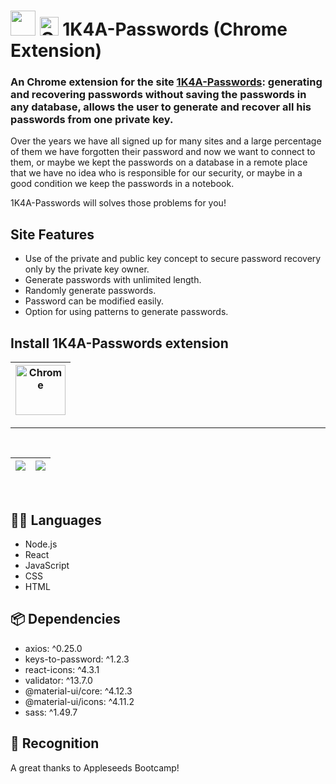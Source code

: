 # <img src="https://i.ibb.co/YPsD1Yt/title-logo.png" width="40"> <img src="https://i.ibb.co/6rk85xy/Chrome.png" alt="Chrome" width="30"> 1K4A-Passwords (Chrome Extension) 

### An Chrome extension for the site [1K4A-Passwords](https://one-key-for-all-paswords.herokuapp.com/): generating and recovering passwords without saving the passwords in any database, allows the user to generate and recover all his passwords from one private key.

Over the years we have all signed up for many sites and a large percentage of them we have forgotten their password and now we want to connect to them, or maybe we kept the passwords on a database in a remote place that we have no idea who is responsible for our security, or maybe in a good condition we keep the passwords in a notebook. 

1K4A-Passwords will solves those problems for you! 

## Site Features

* Use of the private and public key concept to secure password recovery only by the private key owner.
* Generate passwords with unlimited length.
* Randomly generate passwords.
* Password can be modified easily.
* Option for using patterns to generate passwords.

## Install 1K4A-Passwords extension

[<img src="https://i.ibb.co/6rk85xy/Chrome.png" alt="Chrome" width="80">](https://chrome.google.com/webstore/detail/1k4a-passwords/kcdjadkakjpbpfdagdohnmpocpbkjhff?utm_source=googleads&utm_medium=adgroup5&utm_campaign=adgroup5&utm_id=adgroup5&gclid=Cj0KCQiAjc2QBhDgARIsAMc3SqR7GlueB0wGYbx-LYBiZ1VIB9aA0UDhlyHY4dtmsS-baQSgM11ZG1IaAgPkEALw_wcB&hl=en) |
--- |
---
<br>

![](https://i.ibb.co/Y8C0qrd/Screenshot-from-2022-02-09-11-18-28.png) | ![](https://i.ibb.co/BZj5KWW/Screenshot-from-2022-02-09-11-15-39.png) |
--- | --- |

<br>

## :technologist: Languages

- Node.js
- React
- JavaScript
- CSS
- HTML

## :package: Dependencies

- axios: ^0.25.0
- keys-to-password: ^1.2.3
- react-icons: ^4.3.1
- validator: ^13.7.0
- @material-ui/core: ^4.12.3
- @material-ui/icons: ^4.11.2
- sass: ^1.49.7

## :beers: Recognition 

A great thanks to Appleseeds Bootcamp!